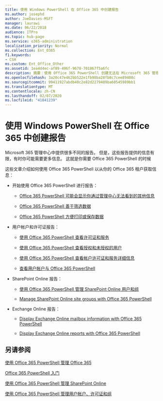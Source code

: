 ```yaml
---
title: 使用 Windows PowerShell 在 Office 365 中创建报告
ms.author: josephd
author: JoeDavies-MSFT
manager: laurawi
ms.date: 06/22/2018
audience: ITPro
ms.topic: hub-page
ms.service: o365-administration
localization_priority: Normal
ms.collection: Ent_O365
f1.keywords:
- CSH
ms.custom: Ent_Office_Other
ms.assetid: 1ea4d4ec-af89-496f-9678-701867f5a6fc
description: 摘要：使用 Office 365 PowerShell 创建无法在 Microsoft 365 管理中心内生成的报表。
ms.openlocfilehash: 3a20c47e462bb522e1fb98ba28fb8c7cee89408c
ms.sourcegitcommit: 99411927abdb40c2e82d2279489ba60545989bb1
ms.translationtype: MT
ms.contentlocale: zh-CN
ms.lasthandoff: 02/07/2020
ms.locfileid: "41841239"
---
```

# <a name="use-windows-powershell-to-create-reports-in-office-365"></a>使用 Windows PowerShell 在 Office 365 中创建报告

Microsoft 365 管理中心中提供很多不同的报告。 但是，这些报告提供的信息有限，有时你可能需要更多信息。 这就是你需要 Office 365 PowerShell 的时候
  
这些文章介绍如何使用 Office 365 PowerShell 以从你的 Office 365 租户获取信息：
  
- 开始使用 Office 365 PowerShell 进行报告：
    
  - [Office 365 PowerShell 可能会显示你通过管理中心无法看到的其他信息](https://technet.microsoft.com/library/dn568034.aspx#reveal)
    
  - [Office 365 PowerShell 善于筛选数据](https://technet.microsoft.com/library/dn568034.aspx#filter)
    
  - [Office 365 PowerShell 方便打印或保存数据](https://technet.microsoft.com/library/dn568034.aspx#printsave)
    
- 用户帐户和许可证报告：
    
  - [使用 Office 365 PowerShell 查看许可证和服务](view-licenses-and-services-with-office-365-powershell.md)
    
  - [使用 Office 365 PowerShell 查看授权和未授权的用户](view-licensed-and-unlicensed-users-with-office-365-powershell.md)
    
  - [使用 Office 365 PowerShell 查看帐户许可证和服务详细信息](view-account-license-and-service-details-with-office-365-powershell.md)
    
  - [查看用户帐户与 Office 365 PowerShell](view-user-accounts-with-office-365-powershell.md)
    
- SharePoint Online 报告：
    
  - [使用 Office 365 PowerShell 管理 SharePoint Online 用户和组](https://technet.microsoft.com/library/9680af2e-a965-4e62-92ee-da72105c7800.aspx)
    
  - [Manage SharePoint Online site groups with Office 365 PowerShell](https://technet.microsoft.com/library/122f4099-c78d-4cce-bab0-4343b04596ae.aspx)
    
- Exchange Online 报告：
    
  - [Display Exchange Online mailbox information with Office 365 PowerShell](https://technet.microsoft.com/library/13843002-56ca-4b75-81c5-84386522b01b.aspx)
    
  - [Display Exchange Online reports with Office 365 PowerShell](https://technet.microsoft.com/library/4873a063-9fc4-4ed9-826a-6e935fef61d4.aspx)
    
## <a name="see-also"></a>另请参阅

[使用 Office 365 PowerShell 管理 Office 365](manage-office-365-with-office-365-powershell.md)
  
[Office 365 PowerShell 入门](getting-started-with-office-365-powershell.md)
  
[使用 Office 365 PowerShell 管理 SharePoint Online](manage-sharepoint-online-with-office-365-powershell.md)
  
[使用 Office 365 PowerShell 管理用户帐户、许可证和组](manage-user-accounts-and-licenses-with-office-365-powershell.md)
  
